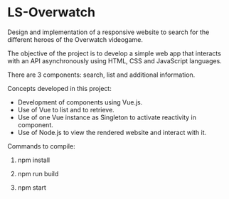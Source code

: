 # LS-Overwatch
Design and implementation of a responsive website to search for the different heroes of the Overwatch videogame.

The objective of the project is to develop a simple web app that interacts with an API asynchronously using HTML, CSS and JavaScript languages.

There are 3 components: search, list and additional information.

Concepts developed in this project:
- Development of components using Vue.js.
- Use of Vue to list and to retrieve.
- Use of one Vue instance as Singleton to activate reactivity in component.
- Use of Node.js to view the rendered website and interact with it.

Commands to compile:

1. npm install

2. npm run build

3. npm start


